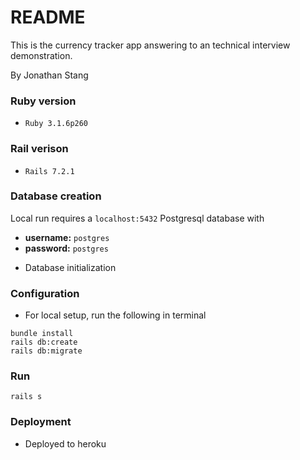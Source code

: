 # README

This is the currency tracker app answering to an technical interview demonstration.

By Jonathan Stang

### Ruby version
  - `Ruby 3.1.6p260`

### Rail verison
  - `Rails 7.2.1`

### Database creation

Local run requires a `localhost:5432` Postgresql database with 
  - **username:** `postgres`
  - **password:** `postgres`

* Database initialization

### Configuration
  - For local setup, run the following in terminal
  
```console
bundle install
rails db:create
rails db:migrate
```

### Run

```console
rails s
```

### Deployment

  - Deployed to heroku
